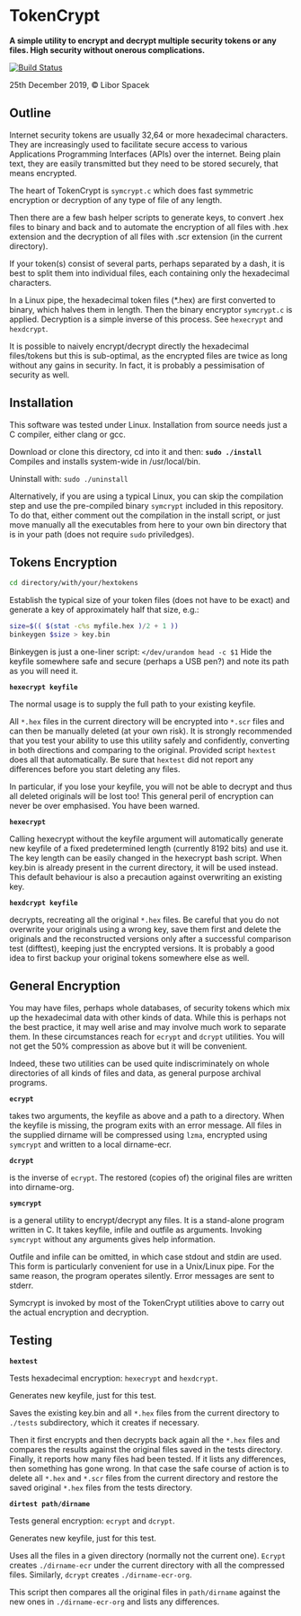 # TokenCrypt
**A simple utility to encrypt and decrypt multiple security tokens or any files.
High security without onerous complications.**

[![Build Status](https://img.shields.io/endpoint.svg?url=https%3A%2F%2Factions-badge.atrox.dev%2Fatrox%2Fsync-dotenv%2Fbadge&style=flat)](https://actions-badge.atrox.dev/atrox/sync-dotenv/goto)

25th December 2019, © Libor Spacek

## Outline

Internet security tokens are usually 32,64 or more hexadecimal characters. 
They are increasingly used to facilitate secure access to various 
Applications Programming Interfaces (APIs) over the internet. Being plain text,
they are easily transmitted but they need to be stored securely, that means encrypted.

The heart of TokenCrypt is `symcrypt.c` which does fast symmetric 
encryption or decryption of any type of file of any length. 

Then there are a few 
bash helper scripts to generate keys, to convert .hex files to binary and back and
to automate the encryption of all files with .hex extension and the decryption of
all files with .scr extension (in the current directory).

If your token(s) consist of several parts, perhaps separated by a dash, 
it is best to split them into individual files, each containing only the hexadecimal characters.

In a Linux pipe, the hexadecimal token files (*.hex) are first converted to binary, 
which halves them in length. Then the binary encryptor `symcrypt.c` is applied.
Decryption is a simple inverse of this process. See `hexecrypt` and `hexdcrypt`.

It is possible to naively encrypt/decrypt directly the hexadecimal files/tokens
but this is sub-optimal, as the encrypted files are twice as long without any gains
in security. In fact, it is probably a pessimisation of security as well.

## Installation

This software was tested under Linux. 
Installation from source needs just a C compiler, either clang or gcc.

Download or clone this directory, cd into it and then: **`sudo ./install`**  
Compiles and installs system-wide in /usr/local/bin. 

Uninstall with: `sudo ./uninstall`

Alternatively, if you are using a typical Linux, you can skip the compilation step
and use the pre-compiled binary `symcrypt` included in this repository. To do that, 
either comment out the compilation in the install script, or just move manually 
all the executables from here to your own bin directory that is in your path 
(does not require `sudo` priviledges).

## Tokens Encryption

```bash
cd directory/with/your/hextokens
```

Establish the typical size of your token files (does not have to be exact) and generate a key of approximately half that size, e.g.: 
```bash 
size=$(( $(stat -c%s myfile.hex )/2 + 1 ))
binkeygen $size > key.bin
```
Binkeygen is just a one-liner script:  `</dev/urandom head -c $1` 
Hide the keyfile somewhere safe and secure (perhaps a USB pen?) and note its path as you will need it.
  
**`hexecrypt keyfile`**
  
The normal usage is to supply the full path to your existing keyfile.
 
All `*.hex` files in the current directory will be encrypted into `*.scr` files and
can then be manually deleted (at your own risk). It is strongly recommended 
that you test your ability to use this utility safely and confidently, 
converting in both directions and comparing to the original. 
Provided script `hextest` does all that automatically.
Be sure that `hextest` did not report any differences before you start deleting any files. 

In particular, if you lose your keyfile, you will not be able to decrypt and thus all
deleted originals will be lost too! This general peril of encryption can never 
be over emphasised. You have been warned.

**`hexecrypt`**

Calling hexecrypt without the keyfile argument will automatically generate 
new keyfile of a fixed predetermined length (currently 8192 bits) and use it.
The key length can be easily changed in the hexecrypt bash script.
When key.bin is already present in the current directory, it will be used instead.
This default behaviour is also a precaution against overwriting an existing key.

**`hexdcrypt keyfile`**

decrypts, recreating all the original `*.hex` files. 
Be careful that you do not overwrite your originals using a wrong key, 
save them first and delete the originals and the reconstructed versions 
only after a successful comparison test (difftest),
keeping just the encrypted versions.
It is probably a good idea to first backup your original tokens somewhere else as well.

## General Encryption

You may have files, perhaps whole databases, of security tokens which mix up the 
hexadecimal data with other kinds of data. While this is perhaps not the best practice,
it may well arise and may involve much work to separate them. 
In these circumstances reach for `ecrypt` and `dcrypt` utilities. 
You will not get the 50% compression as above but it will be convenient.

Indeed, these two utilities can be used quite indiscriminately on whole directories of 
all kinds of files and data, as general purpose archival programs.

**`ecrypt`**

takes two arguments, the keyfile as above and a path to a directory. 
When the keyfile is missing, the program exits with an error message.
All files in the supplied dirname will be compressed using `lzma`,
encrypted  using `symcrypt` and written to a local dirname-ecr.

**`dcrypt`**

is the inverse of `ecrypt`. The restored (copies of) the original files are 
written into dirname-org.

**`symcrypt`**

is a general utility to encrypt/decrypt any files.
It is a stand-alone program written in C. It takes keyfile, infile and outfile as arguments.
Invoking `symcrypt` without any arguments gives help information.

Outfile and infile can be omitted, in which case stdout and stdin are used. 
This form is particularly convenient for use in a Unix/Linux pipe. 
For the same reason, the program operates silently. Error messages are sent to stderr.

Symcrypt is invoked by most of the TokenCrypt utilities above to 
carry out the actual encryption and decryption.

## Testing

**`hextest`**

Tests hexadecimal encryption: `hexecrypt` and `hexdcrypt`.

Generates new keyfile, just for this test.

Saves the existing key.bin and all `*.hex` files from the current directory to 
`./tests` subdirectory, which it creates if necessary.

Then it first encrypts and then decrypts back again all the `*.hex` 
files and compares the results against the original files saved in the tests directory.
Finally, it reports how many files had been tested. 
If it lists any differences, then something has gone wrong. 
In that case the safe course of action is to delete all `*.hex` and `*.scr` files from
the current directory and restore the saved original `*.hex` files from the tests directory.

**`dirtest path/dirname`**

Tests general encryption: `ecrypt` and `dcrypt`.

Generates new keyfile, just for this test.

Uses all the files in a given directory (normally not the current one).
`Ecrypt` creates `./dirname-ecr` under the current directory with all the compressed files. 
Similarly, `dcrypt` creates `./dirname-ecr-org`. 

This script then compares all the original files in `path/dirname` against the new ones in 
`./dirname-ecr-org` and lists any differences.
